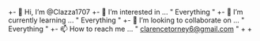 +- 👋 Hi, I’m @Clazza1707
+- 👀 I’m interested in ... " Everything " 
+- 🌱 I’m currently learning ... " Everything "
+- 
💞️ I’m looking to collaborate on ... " Everything "
+- 📫 How to reach me ... " clarencetorney6@gmail.com "
+
+<!---
+Clazza1707/
+Clazza1707 is a ✨ special ✨ repository because its `README.md` (this file) appears on your GitHub profile.
+You can click the Preview link to take a look at your changes.
+--->
